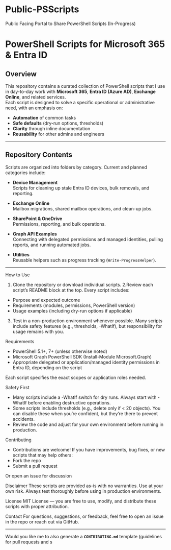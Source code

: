# Public-PSScripts
Public Facing Portal to Share PowerShell Scripts (In-Progress)

# PowerShell Scripts for Microsoft 365 & Entra ID

## Overview
This repository contains a curated collection of PowerShell scripts that I use in day-to-day work with **Microsoft 365**, **Entra ID (Azure AD)**, **Exchange Online**, and related services.  
Each script is designed to solve a specific operational or administrative need, with an emphasis on:
- **Automation** of common tasks
- **Safe defaults** (dry-run options, thresholds)
- **Clarity** through inline documentation
- **Reusability** for other admins and engineers

---

## Repository Contents
Scripts are organized into folders by category. Current and planned categories include:

- **Device Management**  
  Scripts for cleaning up stale Entra ID devices, bulk removals, and reporting.

- **Exchange Online**  
  Mailbox migrations, shared mailbox operations, and clean-up jobs.

- **SharePoint & OneDrive**  
  Permissions, reporting, and bulk operations.

- **Graph API Examples**  
  Connecting with delegated permissions and managed identities, pulling reports, and running automated jobs.

- **Utilities**  
  Reusable helpers such as progress tracking (`Write-ProgressHelper`).

---

How to Use
1. Clone the repository or download individual scripts. 
2.Review each script’s README block at the top. Every script includes:
- Purpose and expected outcome
- Requirements (modules, permissions, PowerShell version)
- Usage examples (including dry-run options if applicable)

3. Test in a non-production environment whenever possible. Many scripts include safety features (e.g., thresholds, -WhatIf), but responsibility for usage remains with you.

Requirements
- PowerShell 5.1+, 7+ (unless otherwise noted)
- Microsoft Graph PowerShell SDK (Install-Module Microsoft.Graph)
- Appropriate delegated or application/managed identity permissions in Entra ID, depending on the script

Each script specifies the exact scopes or application roles needed.

Safety First
- Many scripts include a -WhatIf switch for dry runs. Always start with -WhatIf before enabling destructive operations.
- Some scripts include thresholds (e.g., delete only if < 20 objects). You can disable these when you’re confident, but they’re there to prevent accidents.
- Review the code and adjust for your own environment before running in production.

Contributing
- Contributions are welcome! If you have improvements, bug fixes, or new scripts that may help others:
- Fork the repo
- Submit a pull request

Or open an issue for discussion

Disclaimer
These scripts are provided as-is with no warranties. Use at your own risk. Always test thoroughly before using in production environments.

License
MIT License — you are free to use, modify, and distribute these scripts with proper attribution.

Contact
For questions, suggestions, or feedback, feel free to open an issue in the repo or reach out via GitHub.

---

Would you like me to also generate a **`CONTRIBUTING.md`** template (guidelines for pull requests and s
